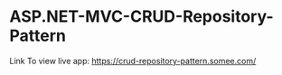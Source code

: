 # ASP.NET-MVC-CRUD-Repository-Pattern

Link To view live app: https://crud-repository-pattern.somee.com/

